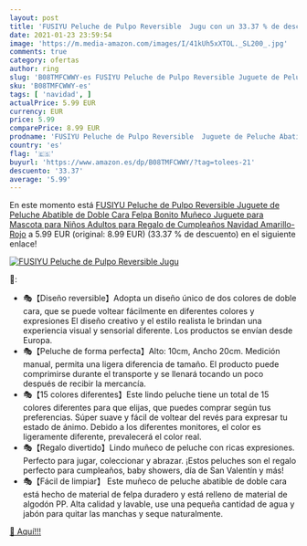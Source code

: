 ```yaml
---
layout: post
title: 'FUSIYU Peluche de Pulpo Reversible  Jugu con un 33.37 % de descuento'
date: 2021-01-23 23:59:54
image: 'https://m.media-amazon.com/images/I/41kUh5xXTOL._SL200_.jpg'
comments: true
category: ofertas
author: ring
slug: 'B08TMFCWWY-es FUSIYU Peluche de Pulpo Reversible Juguete de Peluche...'
sku: 'B08TMFCWWY-es'
tags: [ 'navidad', ]
actualPrice: 5.99 EUR
currency: EUR
price: 5.99
comparePrice: 8.99 EUR
prodname: 'FUSIYU Peluche de Pulpo Reversible  Juguete de Peluche Abatible de Doble Cara Felpa Bonito Muñeco Juguete para Mascota  para Niños Adultos para Regalo de Cumpleaños Navidad Amarillo-Rojo'
country: 'es'
flag: '🇪🇸'
buyurl: 'https://www.amazon.es/dp/B08TMFCWWY/?tag=tolees-21'
descuento: '33.37'
average: '5.99'
---
```


En este momento está [FUSIYU Peluche de Pulpo Reversible  Juguete de Peluche Abatible de Doble Cara Felpa Bonito Muñeco Juguete para Mascota  para Niños Adultos para Regalo de Cumpleaños Navidad Amarillo-Rojo](https://www.amazon.es/dp/B08TMFCWWY/?tag=tolees-21) a 5.99 EUR (original: 8.99 EUR) (33.37 %  de descuento) en el siguiente enlace!

[![FUSIYU Peluche de Pulpo Reversible  Jugu](https://m.media-amazon.com/images/I/41kUh5xXTOL._SL200_.jpg)](https://www.amazon.es/dp/B08TMFCWWY/?tag=tolees-21)

🔎:

- 🎭【Diseño reversible】Adopta un diseño único de dos colores de doble cara, que se puede voltear fácilmente en diferentes colores y expresiones El diseño creativo y el estilo realista le brindan una experiencia visual y sensorial diferente. Los productos se envían desde Europa.
- 🎭【Peluche de forma perfecta】Alto: 10cm, Ancho 20cm. Medición manual, permita una ligera diferencia de tamaño. El producto puede comprimirse durante el transporte y se llenará tocando un poco después de recibir la mercancía.
- 🎭【15 colores diferentes】Este lindo peluche tiene un total de 15 colores diferentes para que elijas, que puedes comprar según tus preferencias. Súper suave y fácil de voltear del revés para expresar tu estado de ánimo. Debido a los diferentes monitores, el color es ligeramente diferente, prevalecerá el color real.
- 🎭【Regalo divertido】Lindo muñeco de peluche con ricas expresiones. Perfecto para jugar, coleccionar y abrazar. ¡Estos peluches son el regalo perfecto para cumpleaños, baby showers, día de San Valentín y más!
- 🎭【Fácil de limpiar】 Este muñeco de peluche abatible de doble cara está hecho de material de felpa duradero y está relleno de material de algodón PP. Alta calidad y lavable, use una pequeña cantidad de agua y jabón para quitar las manchas y seque naturalmente.

[🛒 Aquí!!!](https://www.amazon.es/dp/B08TMFCWWY/?tag=tolees-21)
